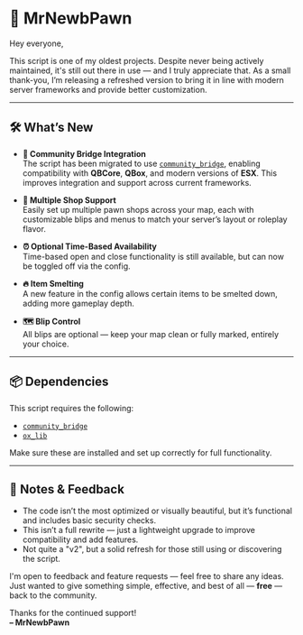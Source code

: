 # 🔧 MrNewbPawn

Hey everyone,

This script is one of my oldest projects. Despite never being actively maintained, it's still out there in use — and I truly appreciate that. As a small thank-you, I’m releasing a refreshed version to bring it in line with modern server frameworks and provide better customization.

---

## 🛠️ What’s New

- **🔌 Community Bridge Integration**  
  The script has been migrated to use [`community_bridge`](https://github.com/The-Order-Of-The-Sacred-Framework/community_bridge), enabling compatibility with **QBCore**, **QBox**, and modern versions of **ESX**. This improves integration and support across current frameworks.

- **🏪 Multiple Shop Support**  
  Easily set up multiple pawn shops across your map, each with customizable blips and menus to match your server’s layout or roleplay flavor.

- **⏰ Optional Time-Based Availability**  
  Time-based open and close functionality is still available, but can now be toggled off via the config.

- **🔥 Item Smelting**  
  A new feature in the config allows certain items to be smelted down, adding more gameplay depth.

- **🗺️ Blip Control**  
  All blips are optional — keep your map clean or fully marked, entirely your choice.

---

## 📦 Dependencies

This script requires the following:

- [`community_bridge`](https://github.com/The-Order-Of-The-Sacred-Framework/community_bridge)  
- [`ox_lib`](https://github.com/overextended/ox_lib)

Make sure these are installed and set up correctly for full functionality.

---

## 💬 Notes & Feedback

- The code isn’t the most optimized or visually beautiful, but it’s functional and includes basic security checks.
- This isn’t a full rewrite — just a lightweight upgrade to improve compatibility and add features.
- Not quite a "v2", but a solid refresh for those still using or discovering the script.

I'm open to feedback and feature requests — feel free to share any ideas. Just wanted to give something simple, effective, and best of all — **free** — back to the community.

Thanks for the continued support!  
**– MrNewbPawn**